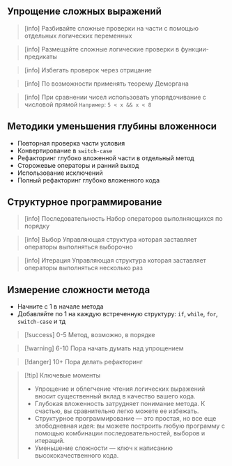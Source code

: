 
## Упрощение сложных выражений

>[info] Разбивайте сложные проверки на части с помощью отдельных логических переменных

>[info] Размещайте сложные логические проверки в функции-предикаты

>[info] Избегать проверок через отрицание

>[info] По возможности применять теорему Деморгана

>[info] При сравнении чисел использовать упорядочивание с числовой прямой
>`Например`: 
>`5 < x && x < 8`

## Методики уменьшения глубины вложенноси

* Повторная проверка части условия
* Конвертирование в `switch-case`
* Рефакторинг глубоко вложенной части в отдельный метод
* Сторожевые операторы и ранний выход
* Использование исключений
* Полный рефакторинг глубоко вложенного кода

## Структурное программирование

>[info] Последовательность
>Набор операторов выполняющихся по порядку

>[info] Выбор
>Управляющая структура которая заставляет операторы выполняться выборочно

>[info] Итерация
>Управляющая структура которая заставляет операторы выполняться несколько раз


## Измерение сложности метода

* Начните с 1 в начале метода
* Добавляйте по 1 на каждую встреченную структуру: `if`, `while`, `for`, `switch-case` и тд

>[!success] 0-5
>Метод, возможно, в порядке
>

>[!warning] 6-10
>Пора начать думать над упрощением
>

>[!danger] 10+
>Пора делать рефакторинг

>[!tip] Ключевые моменты
>* Упрощение и облегчение чтения логических выражений вносит существенный вклад в качество вашего кода.
>* Глубокая вложенность затрудняет понимание метода. К счастью, вы сравнительно легко можете ее избежать.
>* Структурное программирование — это простая, но все еще злободневная идея: вы можете построить любую программу с помощью комбинации последовательностей, выборов и итераций.
>* Уменьшение сложности — ключ к написанию высококачественного кода.
